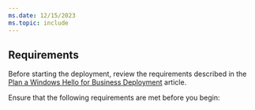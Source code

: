 ```yaml
---
ms.date: 12/15/2023
ms.topic: include
---
```


## Requirements

Before starting the deployment, review the requirements described in the [Plan a Windows Hello for Business Deployment](../index.md) article.

Ensure that the following requirements are met before you begin:
